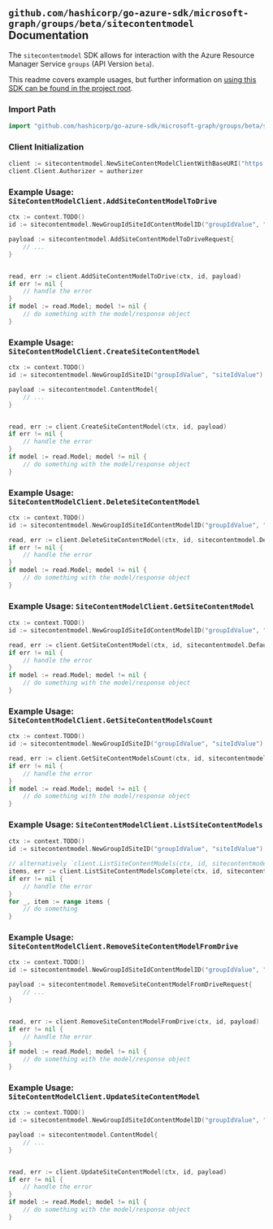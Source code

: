 
## `github.com/hashicorp/go-azure-sdk/microsoft-graph/groups/beta/sitecontentmodel` Documentation

The `sitecontentmodel` SDK allows for interaction with the Azure Resource Manager Service `groups` (API Version `beta`).

This readme covers example usages, but further information on [using this SDK can be found in the project root](https://github.com/hashicorp/go-azure-sdk/tree/main/docs).

### Import Path

```go
import "github.com/hashicorp/go-azure-sdk/microsoft-graph/groups/beta/sitecontentmodel"
```


### Client Initialization

```go
client := sitecontentmodel.NewSiteContentModelClientWithBaseURI("https://management.azure.com")
client.Client.Authorizer = authorizer
```


### Example Usage: `SiteContentModelClient.AddSiteContentModelToDrive`

```go
ctx := context.TODO()
id := sitecontentmodel.NewGroupIdSiteIdContentModelID("groupIdValue", "siteIdValue", "contentModelIdValue")

payload := sitecontentmodel.AddSiteContentModelToDriveRequest{
	// ...
}


read, err := client.AddSiteContentModelToDrive(ctx, id, payload)
if err != nil {
	// handle the error
}
if model := read.Model; model != nil {
	// do something with the model/response object
}
```


### Example Usage: `SiteContentModelClient.CreateSiteContentModel`

```go
ctx := context.TODO()
id := sitecontentmodel.NewGroupIdSiteID("groupIdValue", "siteIdValue")

payload := sitecontentmodel.ContentModel{
	// ...
}


read, err := client.CreateSiteContentModel(ctx, id, payload)
if err != nil {
	// handle the error
}
if model := read.Model; model != nil {
	// do something with the model/response object
}
```


### Example Usage: `SiteContentModelClient.DeleteSiteContentModel`

```go
ctx := context.TODO()
id := sitecontentmodel.NewGroupIdSiteIdContentModelID("groupIdValue", "siteIdValue", "contentModelIdValue")

read, err := client.DeleteSiteContentModel(ctx, id, sitecontentmodel.DefaultDeleteSiteContentModelOperationOptions())
if err != nil {
	// handle the error
}
if model := read.Model; model != nil {
	// do something with the model/response object
}
```


### Example Usage: `SiteContentModelClient.GetSiteContentModel`

```go
ctx := context.TODO()
id := sitecontentmodel.NewGroupIdSiteIdContentModelID("groupIdValue", "siteIdValue", "contentModelIdValue")

read, err := client.GetSiteContentModel(ctx, id, sitecontentmodel.DefaultGetSiteContentModelOperationOptions())
if err != nil {
	// handle the error
}
if model := read.Model; model != nil {
	// do something with the model/response object
}
```


### Example Usage: `SiteContentModelClient.GetSiteContentModelsCount`

```go
ctx := context.TODO()
id := sitecontentmodel.NewGroupIdSiteID("groupIdValue", "siteIdValue")

read, err := client.GetSiteContentModelsCount(ctx, id, sitecontentmodel.DefaultGetSiteContentModelsCountOperationOptions())
if err != nil {
	// handle the error
}
if model := read.Model; model != nil {
	// do something with the model/response object
}
```


### Example Usage: `SiteContentModelClient.ListSiteContentModels`

```go
ctx := context.TODO()
id := sitecontentmodel.NewGroupIdSiteID("groupIdValue", "siteIdValue")

// alternatively `client.ListSiteContentModels(ctx, id, sitecontentmodel.DefaultListSiteContentModelsOperationOptions())` can be used to do batched pagination
items, err := client.ListSiteContentModelsComplete(ctx, id, sitecontentmodel.DefaultListSiteContentModelsOperationOptions())
if err != nil {
	// handle the error
}
for _, item := range items {
	// do something
}
```


### Example Usage: `SiteContentModelClient.RemoveSiteContentModelFromDrive`

```go
ctx := context.TODO()
id := sitecontentmodel.NewGroupIdSiteIdContentModelID("groupIdValue", "siteIdValue", "contentModelIdValue")

payload := sitecontentmodel.RemoveSiteContentModelFromDriveRequest{
	// ...
}


read, err := client.RemoveSiteContentModelFromDrive(ctx, id, payload)
if err != nil {
	// handle the error
}
if model := read.Model; model != nil {
	// do something with the model/response object
}
```


### Example Usage: `SiteContentModelClient.UpdateSiteContentModel`

```go
ctx := context.TODO()
id := sitecontentmodel.NewGroupIdSiteIdContentModelID("groupIdValue", "siteIdValue", "contentModelIdValue")

payload := sitecontentmodel.ContentModel{
	// ...
}


read, err := client.UpdateSiteContentModel(ctx, id, payload)
if err != nil {
	// handle the error
}
if model := read.Model; model != nil {
	// do something with the model/response object
}
```

